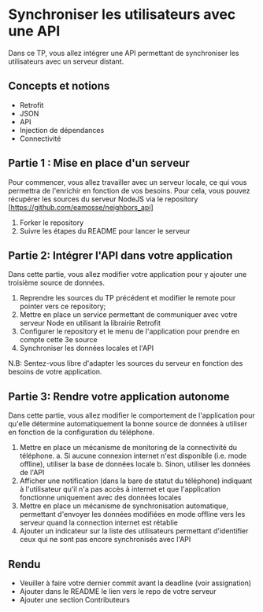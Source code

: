 # Synchroniser les utilisateurs avec une API

Dans ce TP, vous allez intégrer une API permettant de synchroniser les utilisateurs avec un serveur distant.

## Concepts et notions
- Retrofit
- JSON
- API
- Injection de dépendances
- Connectivité

## Partie 1 : Mise en place d'un serveur
Pour commencer, vous allez travailler avec un serveur locale, ce qui vous permettra de l'enrichir en fonction de vos besoins.
Pour cela, vous pouvez récupérer les sources du serveur NodeJS via le repository [https://github.com/eamosse/neighbors_api]

1. Forker le repository
2. Suivre les étapes du README pour lancer le serveur

## Partie 2: Intégrer l'API dans votre application
Dans cette partie, vous allez modifier votre application pour y ajouter une troisième source de données.

1. Reprendre les sources du TP précédent et modifier le remote pour pointer vers ce repository;
2. Mettre en place un service permettant de communiquer avec votre serveur Node en utilisant la librairie Retrofit
3. Configurer le repository et le menu de l'application pour prendre en compte cette 3e source
4. Synchroniser les données locales et l'API

N.B: Sentez-vous libre d'adapter les sources du serveur en fonction des besoins de votre application.

## Partie 3: Rendre votre application autonome
Dans cette partie, vous allez modifier le comportement de l'application pour qu'elle détermine automatiquement la bonne source de données à utiliser en fonction de la configuration du téléphone.

1. Mettre en place un mécanisme de monitoring de la connectivité du téléphone.
   a. Si aucune connexion internet n'est disponible (i.e. mode offline), utiliser la base de données locale
   b. Sinon, utiliser les données de l'API
2. Afficher une notification (dans la bare de statut du téléphone) indiquant à l'utilisateur qu'il n'a pas accès à internet et que l'application fonctionne uniquement avec des données locales
3. Mettre en place un mécanisme de synchronisation automatique, permettant d'envoyer les données modifiées en mode offline vers les serveur quand la connection internet est rétablie
4. Ajouter un indicateur sur la liste des utilisateurs permettant d'identifier ceux qui ne sont pas encore synchronisés avec l'API

## Rendu
- Veuiller à faire votre dernier commit avant la deadline (voir assignation)
- Ajouter dans le README le lien vers le repo de votre serveur
- Ajouter une section Contributeurs
